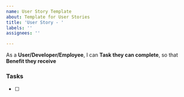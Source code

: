 ```yaml
---
name: User Story Template
about: Template for User Stories
title: 'User Story - '
labels: ''
assignees: ''

---
```


As a **User/Developer/Employee**, I can **Task they can complete**, so that **Benefit they receive**

### Tasks

- [ ]